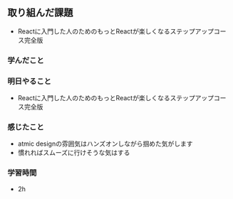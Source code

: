 ## 取り組んだ課題
 - Reactに入門した人のためのもっとReactが楽しくなるステップアップコース完全版

### 学んだこと


### 明日やること
- Reactに入門した人のためのもっとReactが楽しくなるステップアップコース完全版

### 感じたこと
- atmic designの雰囲気はハンズオンしながら掴めた気がします
- 慣れればスムーズに行けそうな気はする


### 学習時間
- 2h